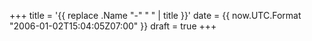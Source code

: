 +++
title = '{{ replace .Name "-" " " | title }}'
date = {{ now.UTC.Format "2006-01-02T15:04:05Z07:00" }}
draft = true
+++
